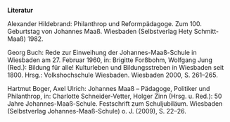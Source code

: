**Literatur**

Alexander Hildebrand: Philanthrop und Reformpädagoge. Zum 100.
Geburtstag von Johannes Maaß. Wiesbaden (Selbstverlag Hety Schmitt-Maaß)
1982.

Georg Buch: Rede zur Einweihung der Johannes-Maaß-Schule in Wiesbaden am
27. Februar 1960, in: Brigitte Forßbohm, Wolfgang Jung (Red.): Bildung
für alle! Kulturleben und Bildungsstreben in Wiesbaden seit 1800. Hrsg.:
Volkshochschule Wiesbaden. Wiesbaden 2000, S. 261–265.

Hartmut Boger, Axel Ulrich: Johannes Maaß – Pädagoge, Politiker und
Philanthrop, in: Charlotte Schneider-Vetter, Holger Zinn (Hrsg. u.
Red.): 50 Jahre Johannes-Maaß-Schule. Festschrift zum Schuljubiläum.
Wiesbaden (Selbstverlag Johannes-Maaß-Schule) o. J. (2009), S. 22–26.

